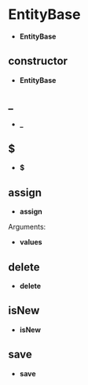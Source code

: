 # EntityBase

- **EntityBase**

## constructor

- **EntityBase**

## \_

- **\_**

## $

- **$**

## assign

- **assign**

Arguments:

- **values**

## delete

- **delete**

## isNew

- **isNew**

## save

- **save**
